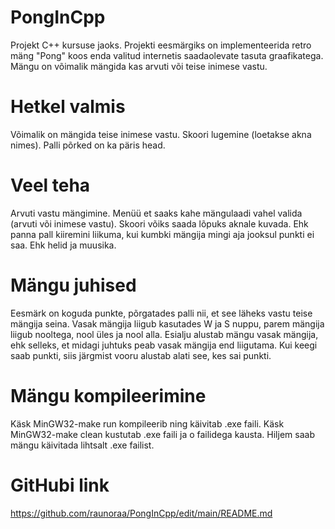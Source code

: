 # PongInCpp
Projekt C++ kursuse jaoks. Projekti eesmärgiks on implementeerida retro mäng "Pong" koos enda valitud internetis saadaolevate tasuta graafikatega. Mängu on võimalik mängida kas arvuti või teise inimese vastu.

# Hetkel valmis
Võimalik on mängida teise inimese vastu.
Skoori lugemine (loetakse akna nimes).
Palli põrked on ka päris head.

# Veel teha
Arvuti vastu mängimine.
Menüü et saaks kahe mängulaadi vahel valida (arvuti või inimese vastu).
Skoori võiks saada lõpuks aknale kuvada.
Ehk panna pall kiiremini liikuma, kui kumbki mängija mingi aja jooksul punkti ei saa.
Ehk helid ja muusika.

# Mängu juhised
Eesmärk on koguda punkte, põrgatades palli nii, et see läheks vastu teise mängija seina.
Vasak mängija liigub kasutades W ja S nuppu, parem mängija liigub nooltega, nool üles ja nool alla.
Esialju alustab mängu vasak mängija, ehk selleks, et midagi juhtuks peab vasak mängija end liigutama. Kui keegi saab punkti, siis järgmist vooru alustab alati see, kes sai punkti.

# Mängu kompileerimine
Käsk MinGW32-make run kompileerib ning käivitab .exe faili.
Käsk MinGW32-make clean kustutab .exe faili ja o failidega kausta.
Hiljem saab mängu käivitada lihtsalt .exe failist.

# GitHubi link
https://github.com/raunoraa/PongInCpp/edit/main/README.md
